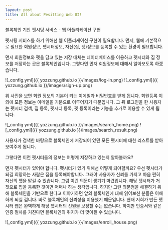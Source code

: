 ```yaml
---
layout: post
title: All about Pesitting Web UI!
---
```


블록체인 기반 펫시팅 서비스 - 웹 어플리케이션 구현

펫시팅 서비스를 하기 위해선 웹 어플리케이션 구현이 필요합니다.
먼저, 웹에 기본적으로 필요한 회원정보, 펫시터정보, 자산(집, 펫)정보를 등록할 수 있는 환경이 필요합니다.

먼저 회원정보와 펫을 담고 있는 저장 매체는 데이터베이스를 이용하고 펫시터와 집 정보를 저장하는 곳은 블록체인입니다.
그렇다면 먼저 회원정보에 대해서 알아보도록 하겠습니다.

![_config.yml]({{ yozzung.github.io }}/images/log-in.png)
![_config.yml]({{ yozzung.github.io }}/images/sign-up.png)

위 사진을 보면 회원 정보의 기본이 되는 이메일과 비밀번호를 받게 됩니다. 회원등록 이외에 모든 정보는
이메일을 기분으로 이루어지기 때문입니다.
그 뒤 로그인을 한 사용자는 펫시터 검색, 집 등록, 펫시터 등록, 펫 등록이라는 기능을 추가로 이용할 수 있게 됩니다.

![_config.yml]({{ yozzung.github.io }}/images/search_home.png)
![_config.yml]({{ yozzung.github.io }}/images/search_result.png)

사용자가 검색한 바탕으로 블록체인에 저장되어 있던 모든 펫시터에 대한 리스트를 받아 보여주게 됩니다.

그렇다면 이런 펫시터들의 정보는 어떻게 저장하고 있는지 알아볼까요?

먼저 펫시터가 있어야 합니다. 펫시터가 있기 위해선 어떻게 되야할까요?
우선 펫시터가 되길 희망하는 사람은 집을 등록해야합니다. 그래야 사용자가 신뢰를 가지고 마음 편히 자신의 펫을 맡길 수 있습니다.
그럼 이런 의문이 생기기 마련입니다. 해당 펫시터가 거짓으로 집을 등록한 것이면 어쩌나 하는 생각입니다.
하지만 그런 의문점을 해결하기 위해 블록체인을 기반으로 한다고 이야기하면 앞의 블록체인에 대해 읽어보신 분들은 이해하게 되실 겁니다.
바로 블록체인의 신뢰성을 이용했기 때문입니다. 현재 저희가 만든 펫시터 웹은 완벽하게 해당 펫시터의 신원을 보장할 수는 없습니다.
하지만 인증서와 같은 인증 절차를 거친다면 블록체인의 취지가 더 맞아질 수 있습니다. 

![_config.yml]({{ yozzung.github.io }}/images/enroll_house.png)
